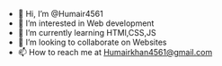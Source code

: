 - 👋 Hi, I’m @Humair4561
- 👀 I’m interested in Web development 
- 🌱 I’m currently learning HTMl,CSS,JS 
- 💞️ I’m looking to collaborate on Websites 
- 📫 How to reach me at Humairkhan4561@gmail.com 

<!---
Humair4561/Humair4561 is a ✨ special ✨ repository because its `README.md` (this file) appears on your GitHub profile.
You can click the Preview link to take a look at your changes.
--->
